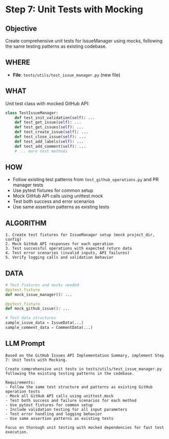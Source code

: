 # Step 7: Unit Tests with Mocking

## Objective
Create comprehensive unit tests for IssueManager using mocks, following the same testing patterns as existing codebase.

## WHERE
- **File**: `tests/utils/test_issue_manager.py` (new file)

## WHAT
Unit test class with mocked GitHub API:
```python
class TestIssueManager:
    def test_init_validation(self): ...
    def test_get_issue(self): ...  
    def test_get_issues(self): ...
    def test_create_issue(self): ...
    def test_close_issue(self): ...
    def test_add_labels(self): ...
    def test_add_comment(self): ...
    # ... more test methods
```

## HOW
- Follow existing test patterns from `test_github_operations.py` and PR manager tests
- Use pytest fixtures for common setup
- Mock GitHub API calls using unittest.mock
- Test both success and error scenarios
- Use same assertion patterns as existing tests

## ALGORITHM
```
1. Create test fixtures for IssueManager setup (mock project_dir, config)
2. Mock GitHub API responses for each operation
3. Test successful operations with expected return data
4. Test error scenarios (invalid inputs, API failures)  
5. Verify logging calls and validation behavior
```

## DATA
```python
# Test fixtures and mocks needed
@pytest.fixture
def mock_issue_manager(): ...

@pytest.fixture  
def mock_github_issue(): ...

# Test data structures
sample_issue_data = IssueData(...)
sample_comment_data = CommentData(...)
```

## LLM Prompt
```
Based on the GitHub Issues API Implementation Summary, implement Step 7: Unit Tests with Mocking.

Create comprehensive unit tests in tests/utils/test_issue_manager.py following the existing testing patterns in the codebase.

Requirements:
- Follow the same test structure and patterns as existing GitHub operation tests
- Mock all GitHub API calls using unittest.mock
- Test both success and failure scenarios for each method
- Use pytest fixtures for common setup
- Include validation testing for all input parameters
- Test error handling and logging behavior
- Use same assertion patterns as existing tests

Focus on thorough unit testing with mocked dependencies for fast test execution.
```
